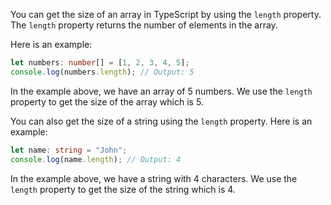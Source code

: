 You can get the size of an array in TypeScript by using the `length` property. The `length` property returns the number of elements in the array.

Here is an example:

```typescript
let numbers: number[] = [1, 2, 3, 4, 5];
console.log(numbers.length); // Output: 5
```

In the example above, we have an array of 5 numbers. We use the `length` property to get the size of the array which is 5.

You can also get the size of a string using the `length` property. Here is an example:

```typescript
let name: string = "John";
console.log(name.length); // Output: 4
```

In the example above, we have a string with 4 characters. We use the `length` property to get the size of the string which is 4.